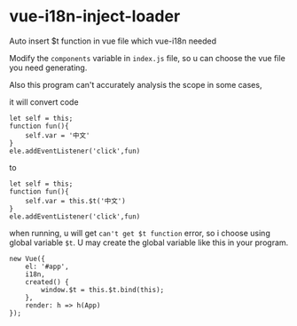 # vue-i18n-inject-loader

Auto insert \$t function in vue file which vue-i18n needed

Modify the `components` variable in `index.js` file, so u can choose the vue file you need generating.

Also this program can't accurately analysis the scope in some cases,

it will convert code

```
let self = this;
function fun(){
    self.var = '中文'
}
ele.addEventListener('click',fun)
```

to

```
let self = this;
function fun(){
    self.var = this.$t('中文')
}
ele.addEventListener('click',fun)
```

when running, u will get `can't get $t function` error, so i choose using global variable `$t`. U may create the global
variable like this in your program.

```
new Vue({
    el: '#app',
    i18n,
    created() {
        window.$t = this.$t.bind(this);
    },
    render: h => h(App)
});
```
